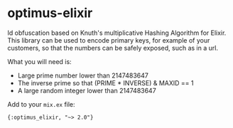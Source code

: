 # optimus-elixir

Id obfuscation based on Knuth's multiplicative Hashing Algorithm for Elixir. This library can be used to encode primary keys, for example of your customers, so that the numbers can be safely exposed, such as in a url.

What you will need is:

 * Large prime number lower than 2147483647
 * The inverse prime so that (PRIME * INVERSE) & MAXID == 1
 * A large random integer lower than 2147483647
 
 
 Add to your `mix.ex` file: 
 
 ```{:optimus_elixir, "~> 2.0"}```
 
 
 
